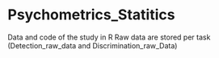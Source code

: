 # Psychometrics_Statitics
Data and code of the study in R
Raw data are stored per task (Detection_raw_data and Discrimination_raw_Data)
